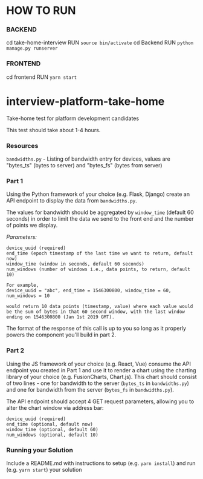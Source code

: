 # HOW TO RUN

### BACKEND
cd take-home-interview
RUN `source bin/activate`
cd Backend
RUN `python manage.py runserver`

### FRONTEND
cd frontend
RUN `yarn start`


# interview-platform-take-home
Take-home test for platform development candidates

This test should take about 1-4 hours.

### Resources

`bandwidths.py` - Listing of bandwidth entry for devices, values are "bytes_ts" (bytes to server) and "bytes_fs" (bytes from server)

### Part 1
Using the Python framework of your choice (e.g. Flask, Django) create an API endpoint to display the data from `bandwidths.py`.

The values for bandwidth should be aggregated by `window_time` (default 60 seconds) in order to limit the data we send to the front end and the number of points we display.

*Parameters:*

    device_uuid (required)
    end_time (epoch timestamp of the last time we want to return, default now)
    window_time (window in seconds, default 60 seconds)
    num_windows (number of windows i.e., data points, to return, default 10)
    
    For example,
    device_uuid = "abc", end_time = 1546300800, window_time = 60, num_windows = 10

    would return 10 data points (timestamp, value) where each value would be the sum of bytes in that 60 second window, with the last window ending on 1546300800 (Jan 1st 2019 GMT).

The format of the response of this call is up to you so long as it properly powers the component you'll build in part 2.

### Part 2
Using the JS framework of your choice (e.g. React, Vue) consume the API endpoint you created in Part 1 and use it to render a chart using the charting library of your choice (e.g. FusionCharts, Chart.js).  This chart should consist of two lines - one for bandwidth to the server (`bytes_ts` in `bandwidths.py`) and one for bandwidth from the server (`bytes_fs` in `bandwidths.py`).

The API endpoint should accept 4 GET request parameters, allowing you to alter the chart window via address bar:
   ```
   device_uuid (required)
   end_time (optional, default now)
   window_time (optional, default 60)
   num_windows (optional, default 10)
   ```

### Running your Solution
Include a README.md with instructions to setup (e.g. `yarn install`) and run (e.g. `yarn start`) your solution
